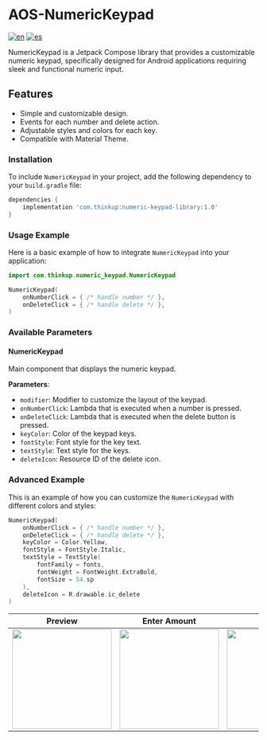 
# AOS-NumericKeypad
[![en](https://img.shields.io/badge/lang-en-red.svg)](https://github.com/thinkupsoft/AOS-NumericKeypad/blob/main/README.md)
[![es](https://img.shields.io/badge/lang-es-yellow.svg)](https://github.com/thinkupsoft/AOS-NumericKeypad/blob/main/README.es.md)

NumericKeypad is a Jetpack Compose library that provides a customizable numeric keypad, specifically designed for Android applications requiring sleek and functional numeric input.

## Features
- Simple and customizable design.
- Events for each number and delete action.
- Adjustable styles and colors for each key.
- Compatible with Material Theme.

### Installation
To include `NumericKeypad` in your project, add the following dependency to your `build.gradle` file:
```groovy
dependencies {
    implementation 'com.thinkup:numeric-keypad-library:1.0'
}
```

### Usage Example
Here is a basic example of how to integrate `NumericKeypad` into your application:
```kotlin
import com.thinkup.numeric_keypad.NumericKeypad
```

```kotlin
NumericKeypad(
    onNumberClick = { /* handle number */ },
    onDeleteClick = { /* handle delete */ },
)
```

### Available Parameters

#### NumericKeypad
Main component that displays the numeric keypad.

**Parameters**:
- `modifier`: Modifier to customize the layout of the keypad.
- `onNumberClick`: Lambda that is executed when a number is pressed.
- `onDeleteClick`: Lambda that is executed when the delete button is pressed.
- `keyColor`: Color of the keypad keys.
- `fontStyle`: Font style for the key text.
- `textStyle`: Text style for the keys.
- `deleteIcon`: Resource ID of the delete icon.

### Advanced Example
This is an example of how you can customize the `NumericKeypad` with different colors and styles:
```kotlin
NumericKeypad(
    onNumberClick = { /* handle number */ },
    onDeleteClick = { /* handle delete */ },
    keyColor = Color.Yellow,
    fontStyle = FontStyle.Italic,
    textStyle = TextStyle(
        fontFamily = fonts,
        fontWeight = FontWeight.ExtraBold,
        fontSize = 54.sp
    ),
    deleteIcon = R.drawable.ic_delete
)
```

| Preview | Enter Amount | Enter Pin |
|---|---|---|
| <img src="https://github.com/thinkupsoft/AOS-NumericKeypad/assets/4175950/ddf987fb-5ca6-4995-9267-24283e0fe011" width="200">   | <img src="https://github.com/thinkupsoft/AOS-NumericKeypad/assets/4175950/75098e26-2778-4d2e-b5a8-078d65b6af27" width="200"> | <img src="https://github.com/thinkupsoft/AOS-NumericKeypad/assets/4175950/05502a2e-9fd7-4795-b4f8-ee1ed2071e5b" width="200"> |
